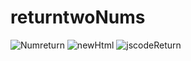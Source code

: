 # returntwoNums
![Numreturn](https://user-images.githubusercontent.com/63346497/179192223-377131e2-e65f-44c5-8a8a-be5e2bcb30a9.PNG)
![newHtml](https://user-images.githubusercontent.com/63346497/179192268-bc9edfdf-9628-4596-908b-48ffab44cb58.PNG)
![jscodeReturn](https://user-images.githubusercontent.com/63346497/179192295-a6838956-3eec-446b-ad8b-7b05c7c404e8.PNG)
